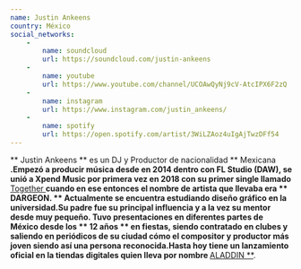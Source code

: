 ```yaml
---
name: Justin Ankeens
country: México
social_networks: 
    -
        name: soundcloud
        url: https://soundcloud.com/justin-ankeens
    -
        name: youtube
        url: https://www.youtube.com/channel/UCOAwQyNj9cV-AtcIPX6F2zQ
    -
        name: instagram
        url: https://www.instagram.com/justin_ankeens/
    -
        name: spotify
        url: https://open.spotify.com/artist/3WiLZAoz4uIgAjTwzDFf54
---
```

** Justin Ankeens ** es un DJ y Productor de nacionalidad ** Mexicana **.Empezó a producir música desde en 2014 dentro con FL Studio (DAW), se unió a Xpend Music por primera vez en 2018 con su primer single llamado <a href='https://youtu.be/UMMEvPY0iNE' target='_blank'>** Together **</a> cuando en ese entonces el nombre de artista que llevaba era ** DARGEON. ** Actualmente se encuentra estudiando diseño gráfico en la universidad.Su padre fue su principal influencia y a la vez su mentor desde muy pequeño. Tuvo presentaciones en diferentes partes de México desde los ** 12 años ** en fiestas, siendo contratado en clubes y saliendo en periódicos de su ciudad cómo el compositor y productor más joven siendo así una persona reconocida.Hasta hoy tiene un lanzamiento oficial en la tiendas digitales quien lleva por nombre <a href='https://xpend.fanlink.to/aladdin' target='_blank'>** ALADDIN **</a>.